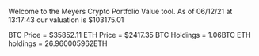 Welcome to the Meyers Crypto Portfolio Value tool. 
As of 06/12/21 at 13:17:43 our valuation is $103175.01 

BTC Price = $35852.11
 ETH Price = $2417.35
BTC Holdings = 1.06BTC
 ETH holdings = 26.960005962ETH 
